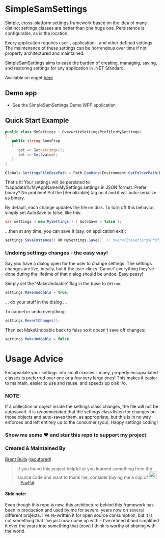 # SimpleSamSettings
Simple, cross-platform settings framework based on the idea of many distinct settings classes are better than one huge one. Persistence is configurable, as is the location.

Every application requires user-, application-, and other defined settings.  The maintenance of these settings can be horrendous over time if not property architectured and maintained.

SimpleSamSettings aims to ease the burden of creating, managing, saving, and restoring settings for any application in .NET Standard.

Available on nuget [here](https://www.nuget.org/packages/SimpleSamSettings.Framework/1.0.0)     

## Demo app

  * See the SimpleSamSettings.Demo WPF application
  
## Quick Start Example
```c#
public class MySettings : OverwriteSettingsProfile<MySettings> 
{
   public string SomeProp
   {
      get => Get<string>();
      set => Set(value);
   }
}

Globals.SettingsFileBasePath = Path.Combine(Environment.GetFolderPath(Environment.SpecialFolder.ApplicationData), "MyAppName");
```

That's it!  Your settings will be persisted to %appdata%/MyAppName/MySettings.settings in JSON format.  Prefer binary?  No problem!  Put the [Serializable] tag on it and it will auto-serialize as binary.

By default, each change updates the file on disk.  To turn off this behavior, simply set AutoSave to false, like this:
```C#
var settings = new MySettings() { AutoSave = false };
```

...then at any time, you can save it (say, on application exit):
```C#
settings.SaveInstance() OR MySettings.Save(); // OverwriteSettingsProfile<> ensures a singleton instance, so it is a static helper method
```

### Undoing settings changes - the easy way!

Say you have a dialog open for the user to change settings.  The settings changes are live, ideally, but if the user clicks 'Cancel' everything they've done during the lifetime of that dialog should be undoe.  Easy peasy!

Simply set the 'MakeUndoable' flag in the base to ```C#true```.
```C#
settings.MakeUndoable = true;
```
... do your stuff in the dialog ...

To cancel or undo everything:
```C#
settings.RevertChanges();
```
Then set MakeUndoable back to false so it doesn't save off changes:
```C#
settings.MakeUndoable = false;
```

# Usage Advice

Encapsulate your settings into small classes - many, properly encapsulated classes is preferred over one or a few very large ones!  This makes it easier to maintain, easier to use and reuse, and speeds up disk i/o.

### NOTE:
If a collection or object inside the settings class changes, the file will not be autosaved.  It is _recommended_ that the settings class listen for changes on those objects and auto-saves them, as appropriate, but this is in no way enforced and left entirely up to the consumer (you).  Happy settings coding!

### Show me some :heart: and star this repo to support my project

### Created & Maintained By

[Brent Bulla](https://github.com/outbred) ([@outbred](https://www.twitter.com/outbred))

> If you found this project helpful or you learned something from the source code and want to thank me, consider buying me a cup of  <img src="https://vignette.wikia.nocookie.net/logopedia/images/a/ad/Dr._Pepper_1958.jpg/revision/latest?cb=20100924201743" height="25em" />  -  [PayPal](https://paypal.me/brentbulla/)

#### Side note:
Even though this repo is new, this architecture behind this framework has been in production and used by me for several years now on several different projects.  I've re-written it for open source consumption, but it is not something that I've just now come up with - I've refined it and simplified it over the years into something that (now) I think is worthy of sharing with the world.
